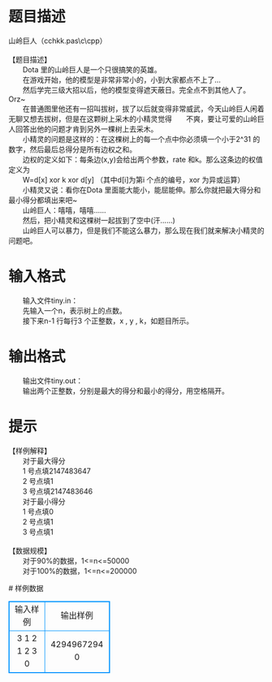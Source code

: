 # 

 
 # 题目描述 
<p>
山岭巨人（cchkk.pas\c\cpp） <br><br>【题目描述】<br>　　Dota 里的山岭巨人是一个只很搞笑的英雄。<br>　　在游戏开始，他的模型是非常非常小的，小到大家都点不上了…<br>　　然后学完三级大招以后，他的模型变得遮天蔽日。完全点不到其他人了。Orz~<br>　　在普通图里他还有一招叫拔树，拔了以后就变得非常威武，今天山岭巨人闲着无聊又想去拔树，但是在这颗树上采木的小精灵觉得　　不爽，要让可爱的山岭巨人回答出他的问题才肯到另外一棵树上去采木。<br>　　小精灵的问题是这样的：在这棵树上的每一个点中你必须填一个小于2^31 的数字，然后最后总得分是所有边权之和。<br>　　边权的定义如下：每条边(x,y)会给出两个参数，rate 和k。那么这条边的权值定义为<br>　　W=d[x] xor k xor d[y] （其中d[i]为第i 个点的编号，xor 为异或运算）<br>　　小精灵又说：看你在Dota 里面能大能小，能屈能伸。那么你就把最大得分和最小得分都填出来吧~<br>　　山岭巨人：嘻嘻，嘻嘻……<br>　　然后，把小精灵和这棵树一起拔到了空中(汗……)<br>　　山岭巨人可以暴力，但是我们不能这么暴力，那么现在我们就来解决小精灵的问题吧。</p> 

 
 # 输入格式 
<p>
　　输入文件tiny.in：<br>　　先输入一个n，表示树上的点数。<br>　　接下来n-1 行每行3 个正整数，x , y , k，如题目所示。</p> 

 
 # 输出格式 
<p>
　　输出文件tiny.out：<br>　　输出两个正整数，分别是最大的得分和最小的得分，用空格隔开。</p> 

 
 # 提示 
<p>
【样例解释】<br>　　对于最大得分<br>　　1 号点填2147483647<br>　　2 号点填1<br>　　3 号点填2147483646<br>　　对于最小得分<br>　　1 号点填0<br>　　2 号点填1<br>　　3 号点填1<br><br>【数据规模】<br>　　对于90%的数据，1<=n<=50000<br>　　对于100%的数据，1<=n<=200000</p> 
# 样例数据
<style>
        table,table tr th, table tr td { border:1px solid #0094ff; }
        table { width: 200px; min-height: 25px; line-height: 25px; text-align: center; border-collapse: collapse;}   
    </style>
<table>
	<tr>
		<td>输入样例</td>
		<td>输出样例</td>
	</tr>
<tr><td>3
1 2 1
2 3 0</td><td>4294967294 0</td></tr></table>

